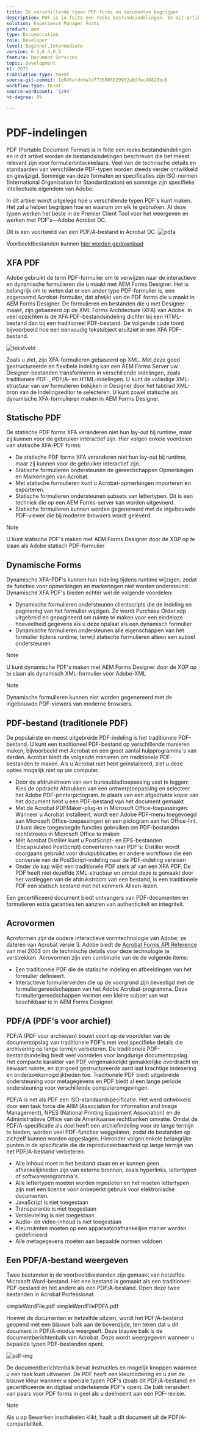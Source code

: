 ```yaml
---
title: De verschillende typen PDF forms en documenten begrijpen
description: PDF is in feite een reeks bestandsindelingen. In dit artikel worden de typen PDF's beschreven die belangrijk en relevant zijn voor formulierontwikkelaars.
solution: Experience Manager Forms
product: aem
type: Documentation
role: Developer
level: Beginner,Intermediate
version: 6.3,6.4,6.5
feature: Document Services
topic: development
kt: 7071
translation-type: tm+mt
source-git-commit: 1e945afddda3d7735005029952a9d7ec46828bc6
workflow-type: tm+mt
source-wordcount: '1294'
ht-degree: 0%

---
```



# PDF-indelingen

PDF (Portable Document Format) is in feite een reeks bestandsindelingen en in dit artikel worden de bestandsindelingen beschreven die het meest relevant zijn voor formulierontwikkelaars. Veel van de technische details en standaarden van verschillende PDF-typen worden steeds verder ontwikkeld en gewijzigd. Sommige van deze formaten en specificaties zijn ISO-normen (International Organisation for Standardization) en sommige zijn specifieke intellectuele eigendom van Adobe.

In dit artikel wordt uitgelegd hoe u verschillende typen PDF&#39;s kunt maken. Het zal u helpen begrijpen hoe en waarom om elk te gebruiken. Al deze typen werken het beste in de Premier Client Tool voor het weergeven en werken met PDF&#39;s—Adobe Acrobat DC.

Dit is een voorbeeld van een PDF/A-bestand in Acrobat DC.
![pdfa](assets/pdfa-file-in-acrobat.png)

Voorbeeldbestanden kunnen [hier worden gedownload](assets/pdf-file-types.zip)

## XFA PDF

Adobe gebruikt de term PDF-formulier om te verwijzen naar de interactieve en dynamische formulieren die u maakt met AEM Forms Designer. Het is belangrijk om te weten dat er een ander type PDF-formulier is, een zogenaamd Acrobat-formulier, dat afwijkt van de PDF forms die u maakt in AEM Forms Designer. De formulieren en bestanden die u met Designer maakt, zijn gebaseerd op de XML Forms Architecture (XFA) van Adobe. In veel opzichten is de XFA PDF-bestandsindeling dichter bij een HTML-bestand dan bij een traditioneel PDF-bestand. De volgende code toont bijvoorbeeld hoe een eenvoudig tekstobject eruitziet in een XFA PDF-bestand.

![tekstveld](assets/text-field.JPG)

Zoals u ziet, zijn XFA-formulieren gebaseerd op XML. Met deze goed gestructureerde en flexibele indeling kan een AEM Forms Server uw Designer-bestanden transformeren in verschillende indelingen, zoals traditionele PDF-, PDF/A- en HTML-indelingen. U kunt de volledige XML-structuur van uw formulieren bekijken in Designer door het tabblad XML-bron van de Indelingseditor te selecteren. U kunt zowel statische als dynamische XFA-formulieren maken in AEM Forms Designer.

## Statische PDF

De statische PDF forms XFA veranderen niet hun lay-out bij runtime, maar zij kunnen voor de gebruiker interactief zijn. Hier volgen enkele voordelen van statische XFA-PDF forms:

* De statische PDF forms XFA veranderen niet hun lay-out bij runtime, maar zij kunnen voor de gebruiker interactief zijn.
* Statische formulieren ondersteunen de gereedschappen Opmerkingen en Markeringen van Acrobat.
* Met statische formulieren kunt u Acrobat-opmerkingen importeren en exporteren.
* Statische formulieren ondersteunen subsets van lettertypen. Dit is een techniek die op een AEM Forms-server kan worden uitgevoerd.
* Statische formulieren kunnen worden gegenereerd met de ingebouwde PDF-viewer die bij moderne browsers wordt geleverd.

>[!NOTE]
> U kunt statische PDF&#39;s maken met AEM Forms Designer door de XDP op te slaan als Adobe statisch PDF-formulier

## Dynamische Forms

Dynamische XFA-PDF&#39;s kunnen hun indeling tijdens runtime wijzigen, zodat de functies voor opmerkingen en markeringen niet worden ondersteund. Dynamische XFA PDF&#39;s bieden echter wel de volgende voordelen:

* Dynamische formulieren ondersteunen clientscripts die de indeling en paginering van het formulier wijzigen. Zo wordt Purchase Order.xdp uitgebreid en gepagineerd om ruimte te maken voor een eindeloze hoeveelheid gegevens als u deze opslaat als een dynamisch formulier
* Dynamische formulieren ondersteunen alle eigenschappen van het formulier tijdens runtime, terwijl statische formulieren alleen een subset ondersteunen


>[!NOTE]
> U kunt dynamische PDF&#39;s maken met AEM Forms Designer door de XDP op te slaan als dynamisch XML-formulier voor Adobe-XML

>[!NOTE]
> Dynamische formulieren kunnen niet worden gegenereerd met de ingebouwde PDF-viewers van moderne browsers.


## PDF-bestand (traditionele PDF)

De populairste en meest uitgebreide PDF-indeling is het traditionele PDF-bestand. U kunt een traditioneel PDF-bestand op verschillende manieren maken, bijvoorbeeld met Acrobat en een groot aantal hulpprogramma&#39;s van derden. Acrobat biedt de volgende manieren om traditionele PDF-bestanden te maken. Als u Acrobat niet hebt geïnstalleerd, ziet u deze opties mogelijk niet op uw computer.

* Door de afdrukstroom van een bureaubladtoepassing vast te leggen: Kies de opdracht Afdrukken van een ontwerptoepassing en selecteer het Adobe PDF-printerpictogram. In plaats van een afgedrukte kopie van het document hebt u een PDF-bestand van het document gemaakt
* Met de Acrobat PDFMaker-plug-in in Microsoft Office-toepassingen: Wanneer u Acrobat installeert, wordt een Adobe PDF-menu toegevoegd aan Microsoft Office-toepassingen en een pictogram aan het Office-lint. U kunt deze toegevoegde functies gebruiken om PDF-bestanden rechtstreeks in Microsoft Office te maken
* Met Acrobat Distiller kunt u PostScript- en EPS-bestanden (Encapsulated PostScript) converteren naar PDF&#39;s: Distiller wordt doorgaans gebruikt voor drukpublicaties en andere workflows die een conversie van de PostScript-indeling naar de PDF-indeling vereisen
* Onder de kap wijkt een traditionele PDF sterk af van een XFA PDF. De PDF heeft niet dezelfde XML-structuur en omdat deze is gemaakt door het vastleggen van de afdrukstroom van een bestand, is een traditionele PDF een statisch bestand met het kenmerk Alleen-lezen.

Een gecertificeerd document biedt ontvangers van PDF-documenten en formulieren extra garanties ten aanzien van authenticiteit en integriteit.

## Acrovormen

Acroformen zijn de oudere interactieve vormtechnologie van Adobe; ze dateren van Acrobat versie 3. Adobe biedt de [Acrobat Forms API Reference](assets/FormsAPIReference.pdf) van mei 2003 om de technische details voor deze technologie te verstrekken. Acrovormen zijn een combinatie van de
de volgende items:

* Een traditionele PDF die de statische indeling en afbeeldingen van het formulier definieert.
* Interactieve formuliervelden die op de voorgrond zijn bevestigd met de formuliergereedschappen van het Adobe Acrobat-programma. Deze formuliergereedschappen vormen een kleine subset van wat beschikbaar is in AEM Forms Designer.

## PDF/A (PDF&#39;s voor archief)

PDF/A (PDF voor archieven) bouwt voort op de voordelen van de documentopslag van traditionele PDF&#39;s met veel specifieke details die archivering op lange termijn verbeteren. De traditionele PDF-bestandsindeling biedt veel voordelen voor langdurige documentopslag. Het compacte karakter van PDF vergemakkelijkt gemakkelijke overdracht en bewaart ruimte, en zijn goed gestructureerde aard laat krachtige indexering en onderzoeksmogelijkheden toe. Traditionele PDF biedt uitgebreide ondersteuning voor metagegevens en PDF biedt al een lange periode ondersteuning voor verschillende computeromgevingen.

PDF/A is net als PDF een ISO-standaardspecificatie. Het werd ontwikkeld door een task force die AIIM (Association for Information and Image Management), NPES (National Printing Equipment Association) en de Administratieve Office van de Amerikaanse rechtbanken omvatte. Omdat de PDF/A-specificatie als doel heeft een archiefindeling voor de lange termijn te bieden, worden veel PDF-functies weggelaten, zodat de bestanden op zichzelf kunnen worden opgeslagen. Hieronder volgen enkele belangrijke punten in de specificatie die de reproduceerbaarheid op lange termijn van het PDF/A-bestand verbeteren:

* Alle inhoud moet in het bestand staan en er kunnen geen afhankelijkheden zijn van externe bronnen, zoals hyperlinks, lettertypen of softwareprogramma&#39;s.
* Alle lettertypen moeten worden ingesloten en het moeten lettertypen zijn met een licentie voor onbeperkt gebruik voor elektronische documenten.
* JavaScript is niet toegestaan
* Transparantie is niet toegestaan
* Versleuteling is niet toegestaan
* Audio- en video-inhoud is niet toegestaan
* Kleurruimten moeten op een apparaatonafhankelijke manier worden gedefinieerd
* Alle metagegevens moeten aan bepaalde normen voldoen

## Een PDF/A-bestand weergeven

Twee bestanden in de voorbeeldbestanden zijn gemaakt van hetzelfde Microsoft Word-bestand. Het ene bestand is gemaakt als een traditioneel PDF-bestand en het andere als een PDF/A-bestand. Open deze twee bestanden in Acrobat Professional:

simpleWordFile.pdf
simpleWordFilePDFA.pdf

Hoewel de documenten er hetzelfde uitzien, wordt het PDF/A-bestand geopend met een blauwe balk aan de bovenzijde, ten teken dat u dit document in PDF/A-modus weergeeft. Deze blauwe balk is de documentberichtenbalk van Acrobat. Deze wordt weergegeven wanneer u bepaalde typen PDF-bestanden opent.

![pdf-img](assets/pdfa-message.png)

De documentberichtenbalk bevat instructies en mogelijk knoppen waarmee u een taak kunt uitvoeren. De PDF heeft een kleurcodering en u ziet de blauwe kleur wanneer u speciale typen PDF&#39;s (zoals dit PDF/A-bestand) en gecertificeerde en digitaal ondertekende PDF&#39;s opent. De balk verandert van paars voor PDF forms in geel als u deelneemt aan een PDF-revisie.

>[!NOTE]
> Als u op Bewerken inschakelen klikt, haalt u dit document uit de PDF/A-compatibiliteit.




